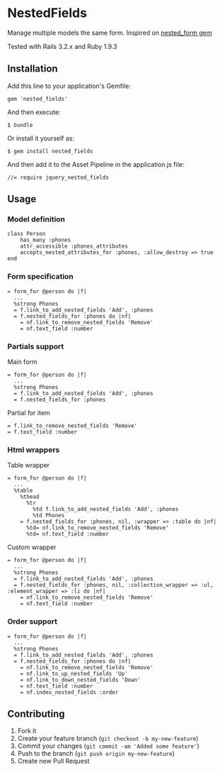 # NestedFields

Manage multiple models the same form. Inspired on [nested_form gem](https://github.com/ryanb/nested_form)

Tested with Rails 3.2.x and Ruby 1.9.3

## Installation

Add this line to your application's Gemfile:

    gem 'nested_fields'

And then execute:

    $ bundle

Or install it yourself as:

    $ gem install nested_fields

And then add it to the Asset Pipeline in the application.js file:    

	//= require jquery_nested_fields

## Usage

### Model definition

	class Person
		has_many :phones
		attr_accessible :phones_attributes
		accepts_nested_attributes_for :phones, :allow_destroy => true
	end

### Form specification

	= form_for @person do |f|
	  ...
	  %strong Phones
	  = f.link_to_add_nested_fields 'Add', :phones
	  = f.nested_fields_for :phones do |nf|
	    = nf.link_to_remove_nested_fields 'Remove'
	    = nf.text_field :number	

### Partials support

Main form

	= form_for @person do |f|
	  ...
	  %strong Phones
	  = f.link_to_add_nested_fields 'Add', :phones
	  = f.nested_fields_for :phones

Partial for item

    = f.link_to_remove_nested_fields 'Remove'
    = f.text_field :number	

### Html wrappers

Table wrapper

	= form_for @person do |f|
	  ...
	  %table
	  	%thead
	  	  %tr
	  	    %td f.link_to_add_nested_fields 'Add', :phones
	  	    %td Phones
        = f.nested_fields_for :phones, nil, :wrapper => :table do |nf|
	      %td= nf.link_to_remove_nested_fields 'Remove'
	      %td= nf.text_field :number

Custom wrapper

	= form_for @person do |f|
	  ...
	  %strong Phones
	  = f.link_to_add_nested_fields 'Add', :phones
	  = f.nested_fields_for :phones, nil, :collection_wrapper => :ul, :element_wrapper => :li do |nf|
	    = nf.link_to_remove_nested_fields 'Remove'
	    = nf.text_field :number	

### Order support

	= form_for @person do |f|
	  ...
	  %strong Phones
	  = f.link_to_add_nested_fields 'Add', :phones
	  = f.nested_fields_for :phones do |nf|
	    = nf.link_to_remove_nested_fields 'Remove'
	    = nf.link_to_up_nested_fields 'Up'
	    = nf.link_to_down_nested_fields 'Down'
	    = nf.text_field :number
	    = nf.index_nested_fields :order

## Contributing

1. Fork it
2. Create your feature branch (`git checkout -b my-new-feature`)
3. Commit your changes (`git commit -am 'Added some feature'`)
4. Push to the branch (`git push origin my-new-feature`)
5. Create new Pull Request
